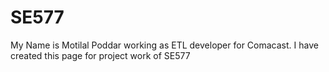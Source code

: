# SE577

My Name is Motilal Poddar working as ETL developer for Comacast. I have created this page for project work of SE577 
